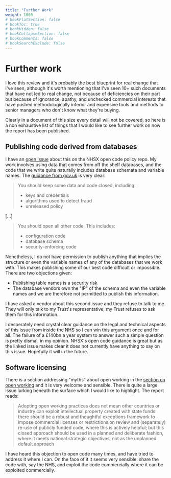 ```yaml
---
title: "Further Work"
weight: 1000
# bookFlatSection: false
# bookToc: true
# bookHidden: false
# bookCollapseSection: false
# bookComments: false
# bookSearchExclude: false
---
```


# Further work

I love this review and it's probably the best blueprint for real change that I've seen, although it's worth mentioning that I've seen 10+ such documents that have not led to real change, not because of deficiencies on their part but because of ignorance, apathy, and unchecked commercial interests that have pushed methodologically inferior and expensive tools and methods to senior managers who don't know what they're buying.

Clearly in a document of this size every detail will not be covered, so here is a non exhaustive list of things that I would like to see further work on now the report has been published.

## Publishing code derived from databases

I have an [open issue](https://github.com/nhsx/open-source-policy/issues/6) about this on the NHSX open code policy repo. My work involves using data that comes from off the shelf databases, and the code that we write quite naturally includes database schemata and variable names. The [guidance from gov.uk](https://www.gov.uk/government/publications/open-source-guidance/when-code-should-be-open-or-closed) is very clear:

> You should keep some data and code closed, including:
>    * keys and credentials
>    * algorithms used to detect fraud
>    * unreleased policy

[...]

> You should open all other code. This includes:
>    * configuration code
>    * database schema
>    * security-enforcing code

Nonetheless, I do not have permission to publish anything that implies the structure or even the variable names of any of the databases that we work with. This makes publishing some of our best code difficult or impossible. There are two objections given:

* Publishing table names is a security risk
* The database vendors own the "IP" of the schema and even the variable names and we are therefore not permitted to publish this information.

I have asked a vendor about this second issue and they refuse to talk to me. They will only talk to my Trust's representative; my Trust refuses to ask them for this information.

I desperately need crystal clear guidance on the legal and technical aspects of this issue from inside the NHS so I can win this argument once and for all. The failure of a £140bn a year system to answer such a simple question is pretty dismal, in my opinion. NHSX's open code guidance is great but as the linked issue makes clear it does not currently have anything to say on this issue. Hopefully it will in the future. 

## Software licensing

There is a section addressing "myths" about open working in the [section on open working](https://www.gov.uk/government/publications/better-broader-safer-using-health-data-for-research-and-analysis/better-broader-safer-using-health-data-for-research-and-analysis#modern-open-working-methods-for-nhs-data-analysis) and it is very welcome and sensible. There is quite a large issue lurking beneath the surface which I would like to highlight. The report reads:

> Adopting open working practices does not mean other countries or industry can exploit intellectual property created with state funds: there should be a robust and thoughtful exceptions framework to impose commercial licenses or restrictions on review and (separately) re-use of publicly funded code, where this is actively helpful; but this closed approach should be used in a planned and deliberate fashion, where it meets national strategic objectives, not as the unplanned default approach

I have heard this objection to open code many times, and have tried to address it where I can. On the face of it it seems very sensible: share the code with, say the NHS, and exploit the code commercially where it can be exploited commercially. 